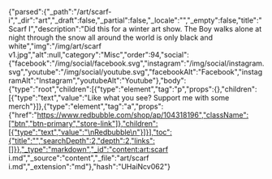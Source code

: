 {"parsed":{"_path":"/art/scarf-i","_dir":"art","_draft":false,"_partial":false,"_locale":"","_empty":false,"title":"Scarf I","description":"Did this for a winter art show. The Boy walks alone at night through the snow all around the world is only black and white","img":"/img/art/scarf v1.jpg","alt":null,"category":"Misc","order":94,"social":{"facebook":"/img/social/facebook.svg","instagram":"/img/social/instagram.svg","youtube":"/img/social/youtube.svg","facebookAlt":"Facebook","instagramAlt":"Instagram","youtubeAlt":"Youtube"},"body":{"type":"root","children":[{"type":"element","tag":"p","props":{},"children":[{"type":"text","value":"Like what you see? Support me with some merch"}]},{"type":"element","tag":"a","props":{"href":"https://www.redbubble.com/shop/ap/104318196","className":["btn","btn-primary","store-link"]},"children":[{"type":"text","value":"\nRedbubble\n"}]}],"toc":{"title":"","searchDepth":2,"depth":2,"links":[]}},"_type":"markdown","_id":"content:art:scarf i.md","_source":"content","_file":"art/scarf i.md","_extension":"md"},"hash":"UHaiNcv062"}
